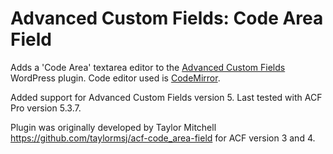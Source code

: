 # Advanced Custom Fields: Code Area Field

Adds a 'Code Area' textarea editor to the <a href="http://www.advancedcustomfields.com/" target="_blank">Advanced Custom Fields</a> WordPress plugin. Code editor used is <a href="http://codemirror.net/" target="_blank">CodeMirror</a>.

Added support for Advanced Custom Fields version 5. Last tested with ACF Pro version 5.3.7.

Plugin was originally developed by Taylor Mitchell https://github.com/taylormsj/acf-code_area-field for ACF version 3 and 4.

